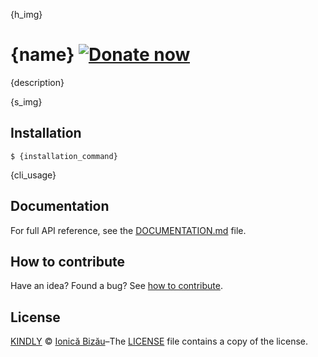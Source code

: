 {h_img}

# {name} [![Donate now][donate-now]][paypal-donations]
{description}

{s_img}

## Installation

```
$ {installation_command}
```

{cli_usage}

## Documentation
For full API reference, see the [DOCUMENTATION.md](/DOCUMENTATION.md) file.

## How to contribute
Have an idea? Found a bug? See [how to contribute](/CONTRIBUTING.md).

## License
[KINDLY][license] © [Ionică Bizău][website]–The [LICENSE](/LICENSE) file contains
a copy of the license.

[donate-now]: http://i.imgur.com/jioicaN.png
[paypal-donations]: https://www.paypal.com/cgi-bin/webscr?cmd=_s-xclick&hosted_button_id=MG98D7NPFZ3MG
[license]: http://ionicabizau.github.io/kindly-license/?author=Ionic%C4%83%20Biz%C4%83u%20%3Cbizauionica@gmail.com%3E&year=2015
[website]: http://ionicabizau.net
